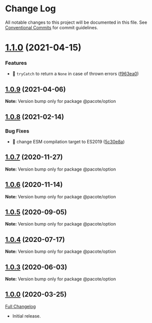 # Change Log

All notable changes to this project will be documented in this file.
See [Conventional Commits](https://conventionalcommits.org) for commit guidelines.

# [1.1.0](https://github.com/PacoteJS/pacote/compare/@pacote/option@1.0.9...@pacote/option@1.1.0) (2021-04-15)


### Features

* 🎸 `tryCatch` to return a `None` in case of thrown errors ([f963ea0](https://github.com/PacoteJS/pacote/commit/f963ea0b872b60579b40129b0bcf66881970b720))





## [1.0.9](https://github.com/PacoteJS/pacote/compare/@pacote/option@1.0.8...@pacote/option@1.0.9) (2021-04-06)

**Note:** Version bump only for package @pacote/option





## [1.0.8](https://github.com/PacoteJS/pacote/compare/@pacote/option@1.0.7...@pacote/option@1.0.8) (2021-02-14)


### Bug Fixes

* 🐛 change ESM compilation target to ES2019 ([5c30e8a](https://github.com/PacoteJS/pacote/commit/5c30e8a5da41e1c5c394cbb21f64d2a5256817ea))





## [1.0.7](https://github.com/PacoteJS/pacote/compare/@pacote/option@1.0.6...@pacote/option@1.0.7) (2020-11-27)

**Note:** Version bump only for package @pacote/option

## [1.0.6](https://github.com/PacoteJS/pacote/compare/@pacote/option@1.0.5...@pacote/option@1.0.6) (2020-11-14)

**Note:** Version bump only for package @pacote/option

## [1.0.5](https://github.com/PacoteJS/pacote/compare/@pacote/option@1.0.4...@pacote/option@1.0.5) (2020-09-05)

**Note:** Version bump only for package @pacote/option

## [1.0.4](https://github.com/PacoteJS/pacote/compare/@pacote/option@1.0.3...@pacote/option@1.0.4) (2020-07-17)

**Note:** Version bump only for package @pacote/option

## [1.0.3](https://github.com/PacoteJS/pacote/compare/@pacote/option@1.0.2...@pacote/option@1.0.3) (2020-06-03)

**Note:** Version bump only for package @pacote/option

## [1.0.0](https://github.com/PacoteJS/pacote/tree/@pacote/option/1.0.0) (2020-03-25)

[Full Changelog](https://github.com/PacoteJS/pacote/compare/@pacote/option@0.0.0...@pacote/option@1.0.0)

- Initial release.

